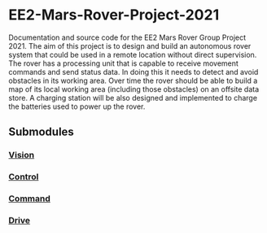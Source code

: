 # EE2-Mars-Rover-Project-2021
Documentation and source code for the EE2 Mars Rover Group Project 2021. The aim of this project is to design and build an autonomous rover system that could be used in a remote location without direct supervision. The rover has a processing unit that is capable to receive movement commands and send status data. In doing this it needs to detect and avoid obstacles in its working area. Over time the rover should be able to build a map of its local working area (including those obstacles) on an offsite data store. A charging station will be also designed and implemented to charge the batteries used to power up the rover.

## Submodules

### [Vision](https://github.com/rs3319/EE2-Mars-Rover-Project-2021/tree/main/DE10_LITE_D8M_VIP_16)
### [Control](https://github.com/rs3319/EE2-Mars-Rover-Project-2021/tree/main/ESP32Files)
### [Command](https://github.com/rs3319/EE2-Mars-Rover-Project-2021/tree/main/webpagesServer)
### [Drive](https://github.com/rs3319/EE2-Mars-Rover-Project-2021/tree/main/Drive)
